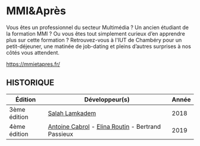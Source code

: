 # MMI&Après
Vous êtes un professionnel du secteur Multimédia ? Un ancien étudiant de la formation MMI ? Ou vous êtes tout simplement curieux d’en apprendre plus sur cette formation ? Retrouvez-vous à l'IUT de Chambéry pour un petit-déjeuner, une matinée de job-dating et pleins d’autres surprises à nos côtés vous attendent.

https://mmietapres.fr/

## HISTORIQUE
Édition|Développeur(s)|Année
 ------------ | ------------ | ------------
 3ème édition | [Salah Lamkadem](https://www.linkedin.com/in/salah-lamkadem-669305124/) | 2018
 4ème édition | [Antoine Cabrol](https://www.linkedin.com/in/antoine-cabrol/) - [Elina Routin](https://www.linkedin.com/in/elina-routin-b374b7158/) - Bertrand Passieux | 2019
